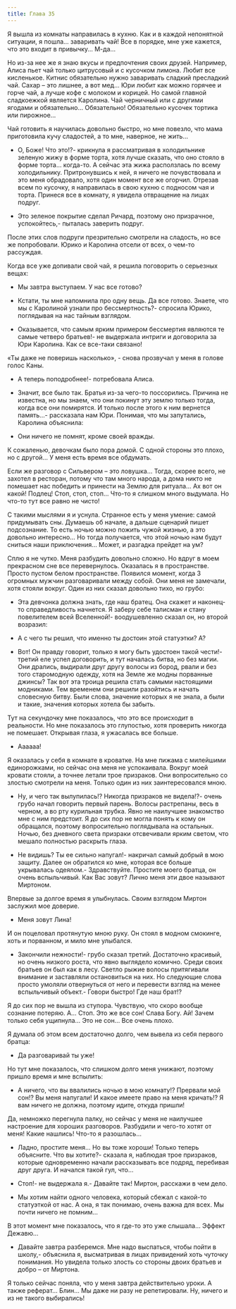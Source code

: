 ```yaml
---
title: Глава 35
---
```


Я вышла из комнаты направилась в кухню. Как и в каждой непонятной ситуации, я пошла… заваривать чай! Все в порядке, мне
уже кажется, что это входит в привычку… М-да…

Но из-за нее же я знаю вкусы и предпочтения своих друзей. Например, Алиса пьет чай только цитрусовый и с кусочком
лимона. Любит все кисленькое. Китнис обязательно нужно заваривать сладкий пресладкий чай. Сахар – это лишнее, а вот мед…
Юри любит как можно горячее и горче чай, а лучше кофе с молоком и корицей. Но самой главной сладкоежкой является
Каролина. Чай черничный или с другими ягодами и обязательно… Обязательно! Обязательно кусочек тортика или пирожное…

Чай готовить я научилась довольно быстро, но мне повезло, что мама приготовила кучу сладостей, а то мне, наверное, не
жить…

- О, Боже! Что это!?- крикнула я рассматривая в холодильнике зеленую жижу в форме торта, хотя лучше сказать, что оно
  стояло в форме торта… когда-то. А сейчас эта жижа расползлась по всему холодильнику. Притронувшись к ней, я ничего не
  почувствовала и это меня обрадовало, хотя один момент все же огорчил. Отрезав всем по кусочку, я направилась в свою
  кухню с подносом чая и торта. Принеся все в комнату, я увидела отвращение на лицах подруг.

- Это зеленое покрытие сделал Ричард, поэтому оно призрачное, успокойтесь,- пыталась заверить подруг.

После этих слов подруги презрительно смотрели на сладость, но все же попробовали. Юрико и Каролина отсели от всех, о
чем-то рассуждая.

Когда все уже допивали свой чай, я решила поговорить о серьезных вещах:

- Мы завтра выступаем. У нас все готово?

- Кстати, ты мне напомнила про одну вещь. Да все готово. Знаете, что мы с Каролиной узнали про бессмертность?- спросила
  Юрико, поглядывая на нас тайным взглядом.

- Оказывается, что самым ярким примером бессмертия являются те самые четверо братьев!- не выдержала интриги и договорила
  за Юри Каролина. Как се все-таки связано!

«Ты даже не поверишь насколько», - снова прозвучал у меня в голове голос Каны.

- А теперь поподробнее!- потребовала Алиса.

- Значит, все было так. Братья из-за чего-то поссорились. Причина не известна, но мы знаем, что они покинут эту землю
  только тогда, когда все они помирятся. И только после этого к ним вернется память…- рассказала нам Юри. Понимая, что
  мы запутались, Каролина объяснила:

- Они ничего не помнят, кроме своей вражды.

К сожаленью, девочкам было пора домой. С одной стороны это плохо, но с другой… У меня есть время все обдумать.

Если же разговор с Сильвером – это ловушка… Тогда, скорее всего, не захотел в ресторан, потому что там много народа, а
дома никто не помешает нас победить и принести на Землю для ритуала… Ах вот он какой! Подлец! Стоп, стоп, стоп… Что-то я
слишком много выдумала. Но что-то тут все равно не чисто!

С такими мыслями я и уснула. Странное есть у меня умение: самой придумывать сны. Думаешь об начале, а дальше сценарий
пишет подсознание. То есть ночью можно пожить чужой жизнью, а это довольно интересно… Но тогда получается, что этой
ночью нам будут сниться наши приключения… Может, и разгадка прейдет на ум?

Сплю я не чутко. Меня разбудить довольно сложно. Но вдруг в моем прекрасном сне все перевернулось. Оказалась я в
пространстве. Просто пустом белом пространстве. Появился момент, когда 3 огромных мужчин разговаривали между собой. Они
меня не замечали, хотя стояли вокруг. Один из них сказал довольно тихо, но грубо:

- Эта девчонка должна знать, где наш братец. Она скажет и наконец-то справедливость начнется. Я заберу себе талисман и
  стану повелителем всей Вселенной!- воодушевленно сказал он, но второй возразил:

- А с чего ты решил, что именно ты достоин этой статуэтки? А?

- Вот! Он правду говорит, только я могу быть удостоен такой чести!- третий еле успел договорить, и тут началась битва,
  но без магии. Они дрались, выдирали друг другу волосы из бород, рвали и без того старомодную одежду, хотя на Земле же
  модны порванные джинсы? Так вот эта троица решила стать самыми настоящими модниками. Тем временем они решили разойтись
  и начать словесную битву. Были слова, значение которых я не знала, а были и такие, значения которых хотела бы забыть.

Тут на секундочку мне показалось, что это все происходит в реальности. Но мне показалось это глупостью, хотя проверить
никогда не помешает. Открывая глаза, я ужасалась все больше.

- Аааааа!

Я оказалась у себя в комнате в кроватке. На мне пижама с милейшими единорожками, но сейчас она меня не успокаивала.
Вокруг моей кровати стояли, а точнее летали трое призраков. Они вопросительно со злостью смотрели на меня. Только один
из них заинтересовался мною.

- Ну, и чего так вылупилась!? Никогда призраков не видела!?- очень грубо начал говорить первый парень. Волосы
  растрепаны, весь в черном, а во рту курильная трубка. Явно не наилучшее знакомство мне с ним предстоит. Я до сих пор
  не могла понять к кому он обращался, поэтому вопросительно поглядывала на остальных. Ночью, без дневного света
  призраки отсвечивали ярким светом, что мешало полностью раскрыть глаза.

- Не видишь? Ты ее сильно напугал!- накричал самый добрый в мою защиту. Далее он обратился ко мне, которая все больше
  укрывалась одеялом.- Здравствуйте. Простите моего братца, он очень вспыльчивый. Как Вас зовут? Лично меня эти двое
  называют Миртоном.

Впервые за долгое время я улыбнулась. Своим взглядом Миртон заслужил мое доверие.

- Меня зовут Лина!

И он поцеловал протянутую мною руку. Он стоял в модном смокинге, хоть и порванном, и мило мне улыбался.

- Закончили нежности!- грубо сказал третий. Достаточно красивый, но очень низкого роста, что явно выглядело комично.
  Среди своих братьев он был как в лесу. Светло рыжие волосы притягивали внимание и заставляли остановиться на них. Но
  следующие слова просто умоляли отвернуться от него и перевести взгляд на менее вспыльчивый объект.- Говори быстро! Где
  наш брат!?

Я до сих пор не вышла из ступора. Чувствую, что скоро вообще сознание потеряю. А… Стоп. Это же все сон! Слава Богу. Ай!
Зачем только себя ущипнула… Это не сон… Все очень плохо.

Я думала об этом всем достаточно долго, чем вывела из себя первого братца:

- Да разговаривай ты уже!

Но тут мне показалось, что слишком долго меня унижают, поэтому пришло время и мне вспылить:

- А ничего, что вы ввалились ночью в мою комнату!? Прервали мой сон!? Вы меня напугали! И какое имеете право на меня
  кричать!? Я вам ничего не должна, поэтому идите, откуда пришли!

Да, немножко перегнула палку, но сейчас у меня не наилучшее настроение для хороших разговоров. Разбудили и чего-то хотят
от меня! Какие нашлись! Что-то я разошлась…

- Ладно, простите меня… Но вы тоже хороши! Только теперь объясните. Что вы хотите?- сказала я, наблюдая трое призраков,
  которые одновременно начали рассказывать все подряд, перебивая друг друга. И начался такой гул, что…

- Стоп!- не выдержала я.- Давайте так! Миртон, расскажи в чем дело.

- Мы хотим найти одного человека, который сбежал с какой-то статуэткой от нас. А она, я так понимаю, очень важна для
  всех. Мы почти ничего не помним…

В этот момент мне показалось, что я где-то это уже слышала… Эффект Дежавю…

- Давайте завтра разберемся. Мне надо выспаться, чтобы пойти в школу,- объяснила я, высматривая в лицах привидений хоть
  чуточку понимания. Но увидела только злость со стороны двоих братьев и добро – от Миртона.

Я только сейчас поняла, что у меня завтра действительно уроки. А также реферат… Блин… Мы даже ни разу не репетировали.
Ну, ничего и из не такого выбирались! 
